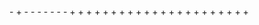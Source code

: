 <html>
   <head>
     <meta charSet="utf-8" />
-    <title>CLASSTING Play</title>
+    <title>클래스팅 Play | 즐거운 공부를 체험하다</title>
     <meta name="viewport" content="width=device-width, initial-scale=1, viewport-fit=cover">
-    <meta name="naver-site-verification" content="fd6a1519f389abc462bef027c700eeec3d13b230">
-    <meta name="google-site-verification" content="62gpmbRoMaIi9Wo8bimGM2xpE1-ecXp4E4vNKiCPLEk">
-    <meta property="og:title" content="클래스팅 플레이">
-    <meta property="og:description" content="공부를 Play하다! 이제 공부도 플레이 하세요. 클래스팅에서 즐거운 공부를 모았습니다.">
-    <meta name="description" content="공부를 Play하다! 이제 공부도 플레이 하세요. 클래스팅에서 즐거운 공부를 모았습니다.">
-    <meta property="og:image" content="ctplay_link_preview.png">
-    <meta name="keywords" content="클래스팅 플레이, Classting Play">
+
+    <meta name="google-site-verification" content="62gpmbRoMaIi9Wo8bimGM2xpE1-ecXp4E4vNKiCPLEk" />
+    <meta name="msvalidate.01" content="45EF162B54D9B5B44089C5598ADE994C" />
+
+    <meta name="keywords" content="체험학습, 초등체험, 역사체험, 직업체험, 방학캠프, 주말에 가볼만한 곳, 진로체험, 현장체험학습, 초등 한국사">
+    <meta name="description" content="초등 한국사, 진로체험, 창의캠프 등 교실 밖 체험학습 프로그램을 제공하는 클래스팅 Play 웹사이트에 오신 것을 환영합니다. 학생이 주인이 되어 즐겁게 참여하는 다양한 현장체험학습 정보를 확인하실 수 있습니다.">
+
+    <meta property="og:site_name" content="CLASSTING Play" id="og-sitename-value">
+    <meta property="og:type" content="website" id="og-type-value">
+    <meta property="og:url" content="https://play.classting.com" id="og-url-value">
+    <meta property="og:title" content="클래스팅 Play | 즐거운 공부를 체험하다" id="og-title-value">
+    <meta property="og:description" content="초등 한국사, 진로체험, 창의캠프 등 교실 밖 체험학습 프로그램을 제공하는 클래스팅 Play 웹사이트에 오신 것을 환영합니다. 학생이 주인이 되어 즐겁게 참여하는 다양한 현장체험학습 정보를 확인하실 수 있습니다." id="og-description-value">
+    <meta property="og:image" content="ctplay_link_preview.png" id="og-image-value">
+
+    <meta itemprop="url" content="https://play.classting.com" id="schema-url-value">
+    <meta itemprop="name" content="Main" id="schema-name-value">
+    <meta itemprop="description" content="초등 한국사, 진로체험, 창의캠프 등 교실 밖 체험학습 프로그램을 제공하는 클래스팅 Play 웹사이트에 오신 것을 환영합니다. 학생이 주인이 되어 즐겁게 참여하는 다양한 현장체험학습 정보를 확인하실 수 있습니다." id="schema-discription-value">
+    <link rel="canonical" href="https://play.classting.com" id="canonical-setting-value">
     <link rel="shortcut icon" href="favicon.ico" />
+
     <link rel="stylesheet" href="https://fonts.googleapis.com/icon?family=Material+Icons" />
+    <link href='//spoqa.github.io/spoqa-han-sans/css/SpoqaHanSans-kr.css' rel='stylesheet' type='text/css'>
+    <script src="//developers.kakao.com/sdk/js/kakao.min.js"></script>
+    <script type="application/ld+json">
+    	{
+    		"@context": "http://schema.org",
+    		"@type": "Organization",
+    		"name": "클래스팅",
+    		"url":"http:\/\/classting.com\/",
+    		"sameAs": [
+    			"https://blog.naver.com/classting",
+    			"https://www.facebook.com/classting",
+    			"https://www.instagram.com/classting.kr",
+    			"https://www.youtube.com/c/Classtingjapan",
+    			"https://play.google.com/store/apps/details?id=com.Classting&hl=ko"
+    		]
+    	}
+    </script>